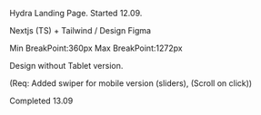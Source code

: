Hydra Landing Page.
Started 12.09.

Nextjs (TS) + Tailwind / Design Figma

Min BreakPoint:360px
Max BreakPoint:1272px

Design without Tablet version.

(Req: Added swiper for mobile version (sliders), (Scroll on click))

Completed 13.09
